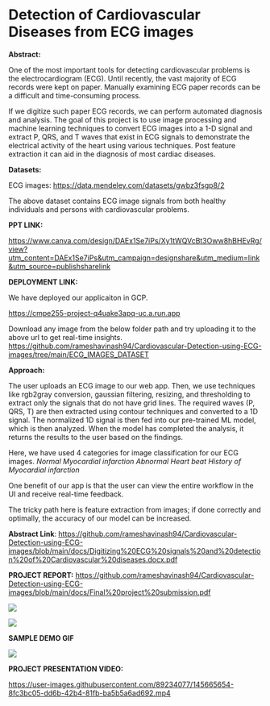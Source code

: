 # Detection of Cardiovascular Diseases from ECG images


**Abstract:**

One of the most important tools for detecting cardiovascular problems is the electrocardiogram (ECG). Until recently, the vast majority of ECG records were kept on paper. Manually examining ECG paper records can be a difficult and time-consuming process. 

If we digitize such paper ECG records, we can perform automated diagnosis and analysis. The goal of this project is to use image processing and machine learning techniques to convert ECG images into a 1-D signal and extract P, QRS, and T waves that exist in ECG signals to demonstrate the electrical activity of the heart using various techniques. Post feature extraction it can aid in the diagnosis of most cardiac diseases.

**Datasets:**

ECG images: https://data.mendeley.com/datasets/gwbz3fsgp8/2 

The above dataset contains ECG image signals from both healthy individuals and persons with cardiovascular problems.

**PPT LINK:**

https://www.canva.com/design/DAEx1Se7iPs/Xy1tWQVcBt3Oww8hBHEvRg/view?utm_content=DAEx1Se7iPs&utm_campaign=designshare&utm_medium=link&utm_source=publishsharelink

**DEPLOYMENT LINK:**

We have deployed our applicaiton in GCP.

https://cmpe255-project-q4uake3apq-uc.a.run.app

Download any image from the below folder path and try uploading it to the above url to get real-time insights.
https://github.com/rameshavinash94/Cardiovascular-Detection-using-ECG-images/tree/main/ECG_IMAGES_DATASET

**Approach:**

The user uploads an ECG image to our web app. Then, we use techniques like rgb2gray conversion, gaussian filtering, resizing, and thresholding to extract only the signals that do not have grid lines. The required waves (P, QRS, T) are then extracted using contour techniques and converted to a 1D signal. The normalized 1D signal is then fed into our pre-trained ML model, which is then analyzed. When the model has completed the analysis, it returns the results to the user based on the findings.

Here, we have used 4 categories for image classification for our ECG images.
_Normal
Myocardial infarction
Abnormal Heart beat
History of Myocardial infarction_

One benefit of our app is that the user can view the entire workflow in the UI and receive real-time feedback.

The tricky path here is feature extraction from images; if done correctly and optimally, the accuracy of our model can be increased.

**Abstract Link**: https://github.com/rameshavinash94/Cardiovascular-Detection-using-ECG-images/blob/main/docs/Digitizing%20ECG%20signals%20and%20detection%20of%20Cardiovascular%20diseases.docx.pdf

**PROJECT REPORT:** https://github.com/rameshavinash94/Cardiovascular-Detection-using-ECG-images/blob/main/docs/Final%20project%20submission.pdf


![](https://raw.githubusercontent.com/rameshavinash94/Cardiovascular-Detection-using-ECG-images/main/img/Architecture_Diagram.png)

![](https://raw.githubusercontent.com/rameshavinash94/Cardiovascular-Detection-using-ECG-images/main/img/Deployment_diagram.png)

**SAMPLE DEMO GIF**

![](https://raw.githubusercontent.com/rameshavinash94/Cardiovascular-Detection-using-ECG-images/main/img/demo.gif)


**PROJECT PRESENTATION VIDEO:**

https://user-images.githubusercontent.com/89234077/145665654-8fc3bc05-dd6b-42b4-81fb-ba5b5a6ad692.mp4



